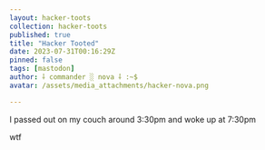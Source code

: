 ```yaml
---
layout: hacker-toots
collection: hacker-toots
published: true
title: "Hacker Tooted"
date: 2023-07-31T00:16:29Z
pinned: false
tags: [mastodon]
author: ⸸ commander ░ nova ⸸ :~$
avatar: /assets/media_attachments/hacker-nova.png

---
```


<p>I passed out on my couch around 3:30pm and woke up at 7:30pm</p><p>wtf</p>


